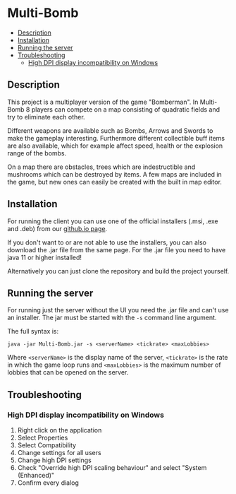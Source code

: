 # Multi-Bomb

* [Description](#description)
* [Installation](#installation)
* [Running the server](#running-the-server)
* [Troubleshooting](#troubleshooting)
  * [High DPI display incompatibility on Windows](#high-dpi-display-incompatibility-on-windows)

## Description
This project is a multiplayer version of the game "Bomberman".
In Multi-Bomb 8 players can compete on a map consisting of quadratic fields and try to eliminate each other. 

Different weapons are available such as Bombs, Arrows and Swords to make the gameplay interesting. Furthermore different collectible buff items are also available, which for example affect speed, health or the explosion range of the bombs.

On a map there are obstacles, trees which are indestructible and mushrooms which can be destroyed by items. A few maps are included in the game, but new ones can easily be created with the built in map editor.

## Installation
For running the client you can use one of the official installers (.msi, .exe and .deb) from our [github.io page](https://Timbogen.github.io/Multi-Bomb).

If you don't want to or are not able to use the installers, you can also download the .jar file from the same page.
For the .jar file you need to have java 11 or higher installed!

Alternatively you can just clone the repository and build the project yourself.

## Running the server
For running just the server without the UI you need the .jar file and can't use an installer. The jar must be started with the `-s` command line argument.

The full syntax is:

```
java -jar Multi-Bomb.jar -s <serverName> <tickrate> <maxLobbies>
```

Where `<serverName>` is the display name of the server, `<tickrate>` is the rate in which the game loop runs and `<maxLobbies>` is the maximum number of lobbies that can be opened on the server.

## Troubleshooting
### High DPI display incompatibility on Windows
1. Right click on the application
2. Select Properties
3. Select Compatibility
4. Change settings for all users
5. Change high DPI settings
6. Check "Override high DPI scaling behaviour" and select "System (Enhanced)"
7. Confirm every dialog